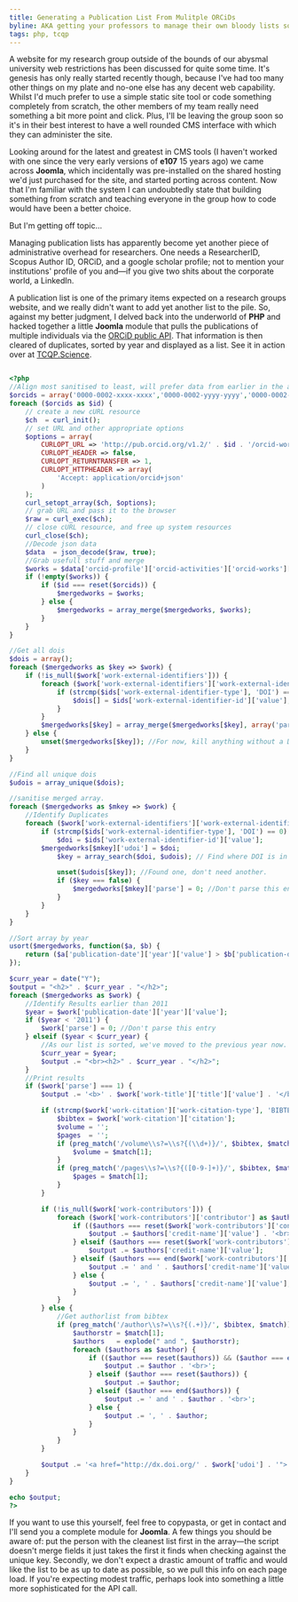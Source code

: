 ```yaml
---
title: Generating a Publication List From Mulitple ORCiDs
byline: AKA getting your professors to manage their own bloody lists so you don't have to.
tags: php, tcqp
---
```


A website for my research group outside of the bounds of our abysmal university web restrictions has been discussed for quite some time.
It's genesis has only really started recently though, because I've had too many other things on my plate and no-one else has any decent web capability.
Whilst I'd much prefer to use a simple static site tool or code something completely from scratch, the other members of my team really need something a bit more point and click.
Plus, I'll be leaving the group soon so it's in their best interest <!--BLURB--> to have a well rounded CMS interface with which they can administer the site.

Looking around for the latest and greatest in CMS tools (I haven't worked with one since the very early versions of __e107__ 15 years ago) we came across __Joomla__, which incidentally was pre-installed on the shared hosting we'd just purchased for the site, and started porting across content.
Now that I'm familiar with the system I can undoubtedly state that building something from scratch and teaching everyone in the group how to code would have been a better choice.

But I'm getting off topic&#8230;

Managing publication lists has apparently become yet another piece of administrative overhead for researchers.
One needs a ResearcherID, Scopus Author ID, ORCiD, and a google scholar profile; not to mention your institutions' profile of you and&mdash;if you give two shits about the corporate world, a LinkedIn.

A publication list is one of the primary items expected on a research groups website, and we really didn't want to add yet another list to the pile.
So, against my better judgment, I delved back into the underworld of __PHP__ and hacked together a little __Joomla__ module that pulls the publications of multiple individuals via the [ORCiD public API](http://orcid.org/organizations/integrators/API).
That information is then cleared of duplicates, sorted by year and displayed as a list.
See it in action over at [TCQP.Science](http://tcqp.science/our-science/publication-list).

``` php

<?php
//Align most sanitised to least, will prefer data from earlier in the array.
$orcids = array('0000-0002-xxxx-xxxx','0000-0002-yyyy-yyyy','0000-0002-zzzz-zzzz');
foreach ($orcids as $id) {
    // create a new cURL resource
    $ch  = curl_init();
    // set URL and other appropriate options
    $options = array(
        CURLOPT_URL => 'http://pub.orcid.org/v1.2/' . $id . '/orcid-works',
        CURLOPT_HEADER => false,
        CURLOPT_RETURNTRANSFER => 1,
        CURLOPT_HTTPHEADER => array(
            'Accept: application/orcid+json'
        )
    );
    curl_setopt_array($ch, $options);
    // grab URL and pass it to the browser
    $raw = curl_exec($ch);
    // close cURL resource, and free up system resources
    curl_close($ch);
    //Decode json data
    $data  = json_decode($raw, true);
    //Grab usefull stuff and merge
    $works = $data['orcid-profile']['orcid-activities']['orcid-works']['orcid-work'];
    if (!empty($works)) {
        if ($id === reset($orcids)) {
            $mergedworks = $works;
        } else {
            $mergedworks = array_merge($mergedworks, $works);
        }
    }
}

//Get all dois
$dois = array();
foreach ($mergedworks as $key => $work) {
    if (!is_null($work['work-external-identifiers'])) {
        foreach ($work['work-external-identifiers']['work-external-identifier'] as $ids) {
            if (strcmp($ids['work-external-identifier-type'], 'DOI') == 0) {
                $dois[] = $ids['work-external-identifier-id']['value'];
            }
        }
		$mergedworks[$key] = array_merge($mergedworks[$key], array('parse'=>1,'udoi'=>'')); //Build a parse check field. Parse by default, set to zero if there's an issue.
    } else {
        unset($mergedworks[$key]); //For now, kill anything without a DOI.
    }
}

//Find all unique dois
$udois = array_unique($dois);

//sanitise merged array.
foreach ($mergedworks as $mkey => $work) {
    //Identify Duplicates
    foreach ($work['work-external-identifiers']['work-external-identifier'] as $ids) {
        if (strcmp($ids['work-external-identifier-type'], 'DOI') == 0) {
            $doi = $ids['work-external-identifier-id']['value'];
	    $mergedworks[$mkey]['udoi'] = $doi;
            $key = array_search($doi, $udois); // Find where DOI is in the unique list

            unset($udois[$key]); //Found one, don't need another.
            if ($key === false) {
				$mergedworks[$mkey]['parse'] = 0; //Don't parse this entry
            }
        }
    }
}

//Sort array by year
usort($mergedworks, function($a, $b) {
    return ($a['publication-date']['year']['value'] > $b['publication-date']['year']['value']) ? -1 : 1;
});

$curr_year = date("Y");
$output = "<h2>" . $curr_year . "</h2>";
foreach ($mergedworks as $work) {
	//Identify Results earlier than 2011
    $year = $work['publication-date']['year']['value'];
    if ($year < '2011') {
		$work['parse'] = 0; //Don't parse this entry
    } elseif ($year < $curr_year) {
        //As our list is sorted, we've moved to the previous year now. Separate the results.
        $curr_year = $year;
        $output .= "<br><h2>" . $curr_year . "</h2>";
    }
    //Print results 
    if ($work['parse'] === 1) {
        $output .= '<b>' . $work['work-title']['title']['value'] . '</b><br>';

        if (strcmp($work['work-citation']['work-citation-type'], 'BIBTEX') == 0) {
            $bibtex = $work['work-citation']['citation'];
            $volume = '';
            $pages  = '';
            if (preg_match('/volume\\s?=\\s?{(\\d+)}/', $bibtex, $match)) {
                $volume = $match[1];
            }
            if (preg_match('/pages\\s?=\\s?{([0-9-]+)}/', $bibtex, $match)) {
                $pages = $match[1];
            }
        }

        if (!is_null($work['work-contributors'])) {
            foreach ($work['work-contributors']['contributor'] as $authors) {
                if (($authors === reset($work['work-contributors']['contributor'])) && ($authors === end($work['work-contributors']['contributor']))) {
                    $output .= $authors['credit-name']['value'] . '<br>';
                } elseif ($authors === reset($work['work-contributors']['contributor'])) {
                    $output .= $authors['credit-name']['value'];
                } elseif ($authors === end($work['work-contributors']['contributor'])) {
                    $output .= ' and ' . $authors['credit-name']['value'] . '<br>';
                } else {
                    $output .= ', ' . $authors['credit-name']['value'];
                }
            }
        } else {
            //Get authorlist from bibtex
            if (preg_match('/author\\s?=\\s?{(.+)}/', $bibtex, $match)) {
                $authorstr = $match[1];
                $authors   = explode(" and ", $authorstr);
                foreach ($authors as $author) {
                    if (($author === reset($authors)) && ($author === end($authors))) {
                        $output .= $author . '<br>';
                    } elseif ($author === reset($authors)) {
                        $output .= $author;
                    } elseif ($author === end($authors)) {
                        $output .= ' and ' . $author . '<br>';
                    } else {
                        $output .= ', ' . $author;
                    }
                }
            }
        }

        $output .= '<a href="http://dx.doi.org/' . $work['udoi'] . '">' . $work['journal-title']['value'] . ' <b>' . $volume . '</b> ' . $pages . ' (' . $work['publication-date']['year']['value'] . ')</a><br>';
    }
}

echo $output;
?>

```

If you want to use this yourself, feel free to copypasta, or get in contact and I'll send you a complete module for __Joomla__.
A few things you should be aware of: put the person with the cleanest list first in the array&mdash;the script doesn't merge fields it just takes the first it finds when checking against the unique key.
Secondly, we don't expect a drastic amount of traffic and would like the list to be as up to date as possible, so we pull this info on each page load.
If you're expecting modest traffic, perhaps look into something a little more sophisticated for the API call.
